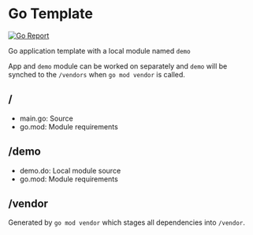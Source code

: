 # Go Template

[![Go Report](https://goreportcard.com/badge/github.com/mlavergn/go-template)](https://goreportcard.com/report/github.com/mlavergn/go-template)

Go application template with a local module named `demo`

App and `demo` module can be worked on separately and `demo` will be
synched to the `/vendors` when `go mod vendor` is called.

## /

- main.go: Source
- go.mod: Module requirements

## /demo

- demo.do: Local module source
- go.mod: Module requirements

## /vendor

Generated by `go mod vendor`  which stages all dependencies into `/vendor`.
